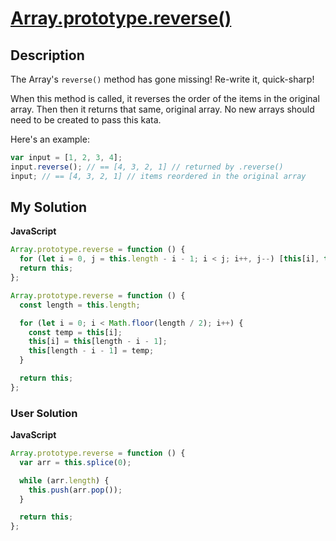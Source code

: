 # [Array.prototype.reverse()](https://www.codewars.com/kata/53b2ff49b82af296ce001139)

## Description

The Array's `reverse()` method has gone missing! Re-write it, quick-sharp!

When this method is called, it reverses the order of the items in the original array. Then then it returns that same, original array. No new arrays should need to be created to pass this kata.

Here's an example:

```js
var input = [1, 2, 3, 4];
input.reverse(); // == [4, 3, 2, 1] // returned by .reverse()
input; // == [4, 3, 2, 1] // items reordered in the original array
```

## My Solution

**JavaScript**

```js
Array.prototype.reverse = function () {
  for (let i = 0, j = this.length - i - 1; i < j; i++, j--) [this[i], this[j]] = [this[j], this[i]];
  return this;
};
```

```js
Array.prototype.reverse = function () {
  const length = this.length;

  for (let i = 0; i < Math.floor(length / 2); i++) {
    const temp = this[i];
    this[i] = this[length - i - 1];
    this[length - i - 1] = temp;
  }

  return this;
};
```

### User Solution

**JavaScript**

```js
Array.prototype.reverse = function () {
  var arr = this.splice(0);

  while (arr.length) {
    this.push(arr.pop());
  }

  return this;
};
```
